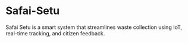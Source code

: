 # Safai-Setu
Safai Setu is a smart system that streamlines waste collection using IoT, real-time tracking, and citizen feedback.

